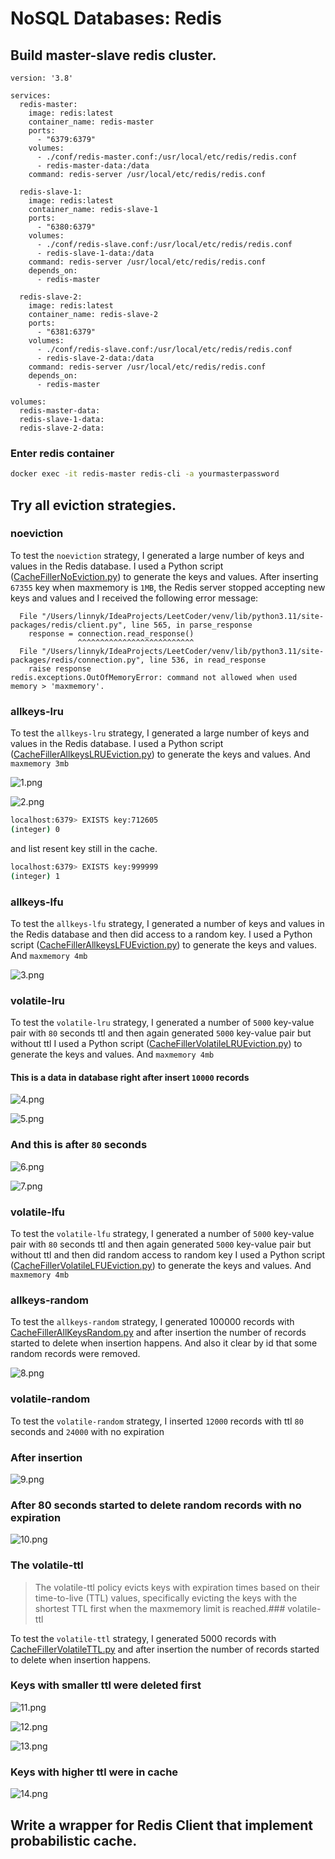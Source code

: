 # NoSQL Databases: Redis

## Build master-slave redis cluster.

```docker
version: '3.8'

services:
  redis-master:
    image: redis:latest
    container_name: redis-master
    ports:
      - "6379:6379"
    volumes:
      - ./conf/redis-master.conf:/usr/local/etc/redis/redis.conf
      - redis-master-data:/data
    command: redis-server /usr/local/etc/redis/redis.conf

  redis-slave-1:
    image: redis:latest
    container_name: redis-slave-1
    ports:
      - "6380:6379"
    volumes:
      - ./conf/redis-slave.conf:/usr/local/etc/redis/redis.conf
      - redis-slave-1-data:/data
    command: redis-server /usr/local/etc/redis/redis.conf
    depends_on:
      - redis-master

  redis-slave-2:
    image: redis:latest
    container_name: redis-slave-2
    ports:
      - "6381:6379"
    volumes:
      - ./conf/redis-slave.conf:/usr/local/etc/redis/redis.conf
      - redis-slave-2-data:/data
    command: redis-server /usr/local/etc/redis/redis.conf
    depends_on:
      - redis-master

volumes:
  redis-master-data:
  redis-slave-1-data:
  redis-slave-2-data:
```

### Enter redis container

```bash
docker exec -it redis-master redis-cli -a yourmasterpassword
```

## Try all eviction strategies.

### noeviction

To test the `noeviction` strategy, I generated a large number of keys and values in the Redis database.
I used a Python script ([CacheFillerNoEviction.py](CacheFillerNoEviction.py)) to generate the keys and values.
After inserting `67355` key when maxmemory is `1MB`, the Redis server stopped accepting new keys and values and I received the following error message:

```shell
  File "/Users/linnyk/IdeaProjects/LeetCoder/venv/lib/python3.11/site-packages/redis/client.py", line 565, in parse_response
    response = connection.read_response()
               ^^^^^^^^^^^^^^^^^^^^^^^^^^
  File "/Users/linnyk/IdeaProjects/LeetCoder/venv/lib/python3.11/site-packages/redis/connection.py", line 536, in read_response
    raise response
redis.exceptions.OutOfMemoryError: command not allowed when used memory > 'maxmemory'.
```

### allkeys-lru

To test the `allkeys-lru` strategy, I generated a large number of keys and values in the Redis database.
I used a Python script ([CacheFillerAllkeysLRUEviction.py](CacheFillerAllkeysLRUEviction.py)) to generate the keys and values.
And `maxmemory 3mb`

![1.png](images/1.png)

![2.png](images/2.png)

```bash
localhost:6379> EXISTS key:712605
(integer) 0
```

and list resent key still in the cache.

```bash
localhost:6379> EXISTS key:999999
(integer) 1
```

### allkeys-lfu

To test the `allkeys-lfu` strategy,
I generated a number of keys and values in the Redis database and then did access to a random key.
I used a Python script ([CacheFillerAllkeysLFUEviction.py](CacheFillerAllkeysLFUEviction.py)) to generate the keys and values.
And `maxmemory 4mb`

![3.png](images/3.png)

### volatile-lru

To test the `volatile-lru` strategy,
I generated a number of `5000` key-value pair with `80` seconds ttl
and then again generated `5000` key-value pair but without ttl
I used a Python script ([CacheFillerVolatileLRUEviction.py](CacheFillerVolatileLRUEviction.py)) to generate the keys and values.
And `maxmemory 4mb`

#### This is a data in database right after insert `10000` records

![4.png](images/4.png)

![5.png](images/5.png)

### And this is after `80` seconds

![6.png](images/6.png)

![7.png](images/7.png)

### volatile-lfu

To test the `volatile-lfu` strategy,
I generated a number of `5000` key-value pair with `80` seconds ttl
and then again generated `5000` key-value pair but without ttl and then did random access to random key
I used a Python script ([CacheFillerVolatileLFUEviction.py](CacheFillerVolatileLFUEviction.py)) to generate the keys and values.
And `maxmemory 4mb`

### allkeys-random

To test the `allkeys-random` strategy,
I generated 100000 records with [CacheFillerAllKeysRandom.py](CacheFillerAllKeysRandom.py)
and after insertion the number of records started to delete when insertion happens.
And also it clear by id that some random records were removed.

![8.png](images/8.png)

### volatile-random

To test the `volatile-random` strategy, I inserted `12000` records with ttl `80` seconds and `24000` with no expiration

### After insertion 

![9.png](images/9.png)

### After 80 seconds started to delete random records with no expiration

![10.png](images/10.png)

### The volatile-ttl

> The volatile-ttl policy evicts keys with expiration times based on their time-to-live (TTL) values, specifically evicting the keys with the shortest TTL first when the maxmemory limit is reached.### volatile-ttl


To test the `volatile-ttl` strategy,
I generated 5000 records with [CacheFillerVolatileTTL.py](CacheFillerVolatileTTL.py)
and after insertion the number of records started to delete when insertion happens.

### Keys with smaller ttl were deleted first

![11.png](images/11.png)

![12.png](images/12.png)

![13.png](images/13.png)

### Keys with higher ttl were in cache

![14.png](images/14.png)

## Write a wrapper for Redis Client that implement probabilistic cache.


